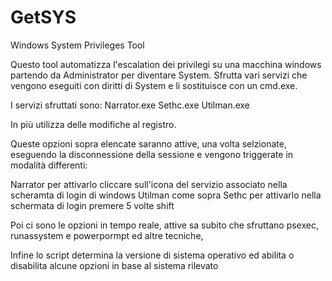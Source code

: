 # GetSYS
Windows System Privileges Tool

Questo tool automatizza l'escalation dei privilegi su una macchina windows partendo da Administrator per diventare System.
Sfrutta vari servizi che vengono eseguiti con diritti di System e li sostituisce con un cmd.exe.

I servizi sfruttati sono:
Narrator.exe
Sethc.exe
Utilman.exe

In più utilizza delle modifiche al registro.

Queste opzioni sopra elencate saranno attive, una volta selzionate, eseguendo la disconnessione della sessione e vengono triggerate in modalità differenti:

Narrator per attivarlo cliccare sull'icona del servizio associato nella scheramta di login di windows
Utilman come sopra
Sethc per attivarlo nella schermata di login premere 5 volte shift

Poi ci sono le opzioni in tempo reale, attive sa subito che sfruttano psexec, runassystem e powerpormpt ed altre tecniche,

Infine lo script determina la versione di sistema operativo ed abilita o disabilita alcune opzioni in base al sistema rilevato
